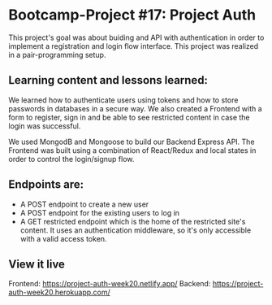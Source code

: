 # Bootcamp-Project #17: Project Auth
This project's goal was about buiding and API with authentication in order to implement a registration and login flow interface. This project was realized in a pair-programming setup. 

## Learning content and lessons learned:
We learned how to authenticate users using tokens and how to store passwords in databases in a secure way. We also created a Frontend with a form to register, sign in and be able to see restricted content in case the login was successful.

We used MongodB and Mongoose to build our Backend Express API.
The Frontend was built using a combination of React/Redux and local states in order to control the login/signup flow.

## Endpoints are:
- A POST endpoint to create a new user
- A POST endpoint for the existing users to log in
- A GET restricted endpoint which is the home of the restricted site's content. It uses an authentication middleware, so it's only accessible with a valid access token.


## View it live
Frontend: https://project-auth-week20.netlify.app/
Backend: https://project-auth-week20.herokuapp.com/